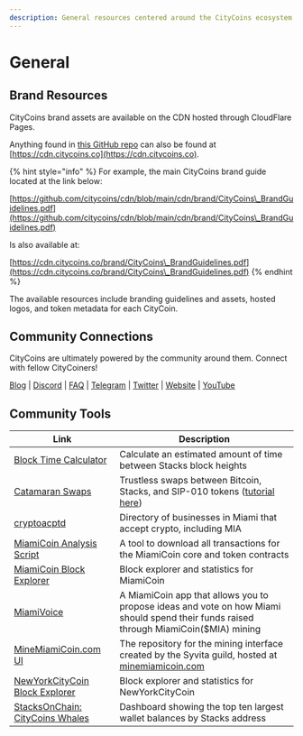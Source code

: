 ```yaml
---
description: General resources centered around the CityCoins ecosystem.
---
```


# General

## Brand Resources

CityCoins brand assets are available on the CDN hosted through CloudFlare Pages.

Anything found in [this GitHub repo](https://github.com/citycoins/cdn) can also be found at [https://cdn.citycoins.co](https://cdn.citycoins.co).

{% hint style="info" %}
For example, the main CityCoins brand guide located at the link below:

[https://github.com/citycoins/cdn/blob/main/cdn/brand/CityCoins\_BrandGuidelines.pdf](https://github.com/citycoins/cdn/blob/main/cdn/brand/CityCoins\_BrandGuidelines.pdf)



Is also available at:

[https://cdn.citycoins.co/brand/CityCoins\_BrandGuidelines.pdf](https://cdn.citycoins.co/brand/CityCoins\_BrandGuidelines.pdf)
{% endhint %}

The available resources include branding guidelines and assets, hosted logos, and token metadata for each CityCoin.

## Community Connections

CityCoins are ultimately powered by the community around them. Connect with fellow CityCoiners!

[Blog](https://citycoins.co/blog) | [Discord](https://discord.gg/citycoins) | [FAQ](https://www.citycoins.co/citycoins-faq) | [Telegram](https://t.me/joinchat/zXQLjBgZzIYxNjI8) | [Twitter](https://twitter.com/minecitycoins) | [Website](https://citycoins.co) | [YouTube](https://www.youtube.com/channel/UCOPzQ6DU6agjOweTNydRtTA)

## Community Tools

| Link                                                                                                                        | Description                                                                                                                                                                             |
| --------------------------------------------------------------------------------------------------------------------------- | --------------------------------------------------------------------------------------------------------------------------------------------------------------------------------------- |
| [Block Time Calculator](https://stxtime.stxstats.xyz)                                                                       | Calculate an estimated amount of time between Stacks block heights                                                                                                                      |
| [Catamaran Swaps](https://www.catamaranswaps.org)                                                                           | Trustless swaps between Bitcoin, Stacks, and SIP-010 tokens ([tutorial here](https://thetutorials.notion.site/thetutorials/How-to-use-Catamaranswaps-c9c0b864bdfc4f01b656be468b15d526)) |
| [cryptoacptd](https://cryptoacptd.com)                                                                                      | Directory of businesses in Miami that accept crypto, including MIA                                                                                                                      |
| [MiamiCoin Analysis Script](https://gitlab.com/riot.ai/clarity-pool-tools/-/blob/master/tool-scripts/analysis-citycoins.ts) | A tool to download all transactions for the MiamiCoin core and token contracts                                                                                                          |
| [MiamiCoin Block Explorer](https://miamining.com)                                                                           | Block explorer and statistics for MiamiCoin                                                                                                                                             |
| [MiamiVoice](https://miamivoice.org)                                                                                        | A MiamiCoin app that allows you to propose ideas and vote on how Miami should spend their funds raised through MiamiCoin($MIA) mining                                                   |
| [MineMiamiCoin.com UI](https://github.com/syvita/mmc)                                                                       | The repository for the mining interface created by the Syvita guild, hosted at [minemiamicoin.com](https://minemiamicoin.com)                                                           |
| [NewYorkCityCoin Block Explorer](https://mining.nyc)                                                                        | Block explorer and statistics for NewYorkCityCoin                                                                                                                                       |
| [StacksOnChain: CityCoins Whales](https://stacksonchain.com/citycoinswhales)                                                | Dashboard showing the top ten largest wallet balances by Stacks address                                                                                                                 |


